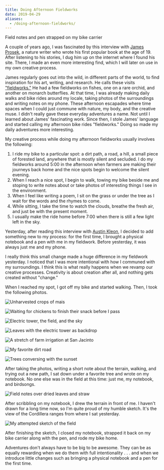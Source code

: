 ```yaml
---
title: Doing Afternoon Fieldworks
date: 2019-04-29
aliases:
  - /doing-afternoon-fieldworks/
---
```

Field notes and pen strapped on my bike carrier

A couple of years ago, I was fascinated by this interview with [James Prosek](https://onbeing.org/programs/james-prosek-fishing-with-mystery/), a nature writer who wrote his first popular book at the age of 19. After listening to his stories, I dug him up on the internet where I found his site. There, I made an even more interesting find, which I will later on use in my own creative process.

James regularly goes out into the wild, in different parts of the world, to find inspiration for his art, writing, and research. He calls these visits ["fieldworks."](https://www.troutsite.com/field.html) He had a few fieldworks on fishes, one on a rare orchid, and another on monarch butterflies. At that time, I was already making daily walks and bike rides around my locale, taking photos of the surroundings and writing notes on my phone. These afternoon escapades where time spaces when I could just commune with nature, my body, and the creative muse. I didn't really gave these everyday adventures a name. Not until I learned about James' fascinating work. Since then, I stole James' language and started calling my afternoon bike rides "fieldworks." Doing so made my daily adventures more interesting.

My creative process while doing my afternoon fieldworks usually involves the following:

1. I ride my bike to a particular spot: a dirt path, a road, a hill, a small piece of forested land, anywhere that is mostly silent and secluded. I do my fieldworks around 5:00 in the afternoon when farmers are making their journeys back home and the nice spots begin to welcome the silent evening.
2. When I reach a nice spot, I begin to walk, towing my bike beside me and stoping to write notes about or take photos of interesting things I see in the environment.
3. When I feel like writing a poem, I sit on the grass or under the tree as I wait for the words and the rhymes to come.
4. While sitting, I take the time to watch the clouds, breathe the fresh air, and just be with the present moment.
5. I usually make the ride home before 7:00 when there is still a few light left in the sky.

Yesterday, after reading this interview with [Austin Kleon](https://extraordinaryroutines.com/austin-kleon/), I decided to add something new to my process: for the first time, I brought a physical notebook and a pen with me in my fieldwork. Before yesterday, it was always just me and my phone.

I really think this small change made a huge difference in my fieldwork yesterday. I noticed that I was more intentional with how I communed with my surroundings. I think this is what really happens when we revamp our creative processes. Creativity is about creation after all, and nothing gets created without "change."

When I reached my spot, I got off my bike and started walking. Then, I took the following photos.

![Unharvested crops of mais](corn_fields_san_jacinto.jpg "Unharvested crops of mais")

![Waiting for chickens to finish their snack before I pass](cow_chicken_san_jacinto.jpg "Waiting for chickens to finish their snack before I pass")

![Electric tower, the field, and the sky](electric_tower_san_jacinto.jpg "Electric tower, the field, and the sky")

![Leaves with the electric tower as backdrop](electric_tower_leaves_san_jacinto.jpg "Leaves with the electric tower as backdrop")

![A stretch of farm irrigation at San Jacinto](irrigation_san_jacinto.jpg "A stretch of farm irrigation at San Jacinto")

![My favorite dirt road](dirt_road_san_jacinto.jpg "My favorite dirt road")

![Trees conversing with the sunset](trees_sunset_san_jacinto.jpg "Trees conversing with the sunset")

After taking the photos, writing a short note about the terrain, walking, and trying out a new path, I sat down under a favorite tree and wrote on my notebook. No one else was in the field at this time: just me, my notebook, and birdsongs.

![Field notes over dried leaves and straw](fieldnotes_straw_san_jacinto.jpg "Field notes over dried leaves and straw")

After scribbling on my notebook, I drew the terrain in front of me. I haven't drawn for a long time now, so I'm quite proud of my humble sketch. It's the view of the Cordillera ranges from where I sat yesterday.

![My attempted sketch of the field](sketch_san_jacinto.jpg "My attempted sketch of the field")

After finishing the sketch, I closed my notebook, strapped it back on my bike carrier along with the pen, and rode my bike home.

Adventures don't always have to be big to be awesome. They can be as equally rewarding when we do them with full intentionality . . . and when we introduce little changes such as bringing a physical notebook and a pen for the first time.
